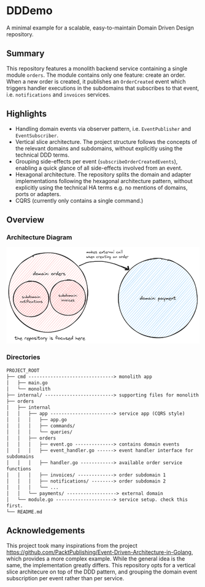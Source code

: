 # DDDemo
A minimal example for a scalable, easy-to-maintain Domain Driven Design repository. 

## Summary
This repository features a monolith backend service containing a single module `orders`. The
module contains only one feature: create an order. When a new order is created,
it publishes an `OrderCreated` event which triggers handler executions in the subdomains
that subscribes to that event, i.e. `notifications` and `invoices` services.

## Highlights
- Handling domain events via observer pattern, i.e. `EventPublisher` and
  `EventSubscriber`.
- Vertical slice architecture. The project structure follows the concepts of the
  relevant domains and subdomains, without explicitly using the technical DDD
  terms.
- Grouping side-effects per event (`subscribeOrderCreatedEvents`), enabling a quick
  glance of all side-effects involved from an event.
- Hexagonal architecture. The repository splits the domain and adapter
  implementations following the hexagonal architecture pattern, without
  explicitly using the technical HA terms e.g. no mentions of domains, ports or adapters.
- CQRS (currently only contains a single command.)

## Overview
### Architecture Diagram
![Architecture Diagram](arch_diag.png)

### Directories
```
PROJECT_ROOT
├── cmd -------------------------------> monolith app 
│   ├── main.go
│   └── monolith
├── internal/ -------------------------> supporting files for monolith
├── orders
│   ├── internal
│   │   ├── app -----------------------> service app (CQRS style)
│   │   │   ├── app.go
│   │   │   ├── commands/
│   │   │   └── queries/
│   │   ├── orders
│   │   │   ├── event.go --------------> contains domain events
│   │   │   ├── event_handler.go ------> event handler interface for subdomains
│   │   │   ├── handler.go ------------> available order service functions
│   │   │   ├── invoices/ -------------> order subdomain 1
│   │   │   ├── notifications/ --------> order subdomain 2
│   │   │   └── ...
│   │   └── payments/ ------------------> external domain
│   └── module.go ---------------------> service setup. check this first.
└── README.md
```

## Acknowledgements
This project took many inspirations from the project
https://github.com/PacktPublishing/Event-Driven-Architecture-in-Golang, which
provides a more complex example. While the general idea is the same, the
implementation greatly differs. This repository opts for a vertical slice
architecure on top of the DDD pattern, and grouping the domain event subscription per
event rather than per service.
